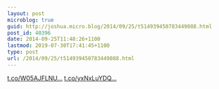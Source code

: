 ```yaml
---
layout: post
microblog: true
guid: http://joshua.micro.blog/2014/09/25/t514939450783449088.html
post_id: 40396
date: 2014-09-25T11:48:26+1100
lastmod: 2019-07-30T17:41:45+1100
type: post
url: /2014/09/25/t514939450783449088.html
---
```

[t.co/W05AJFLNU...](http://t.co/W05AJFLNUC) [t.co/yxNxLuYDQ...](http://t.co/yxNxLuYDQk)
